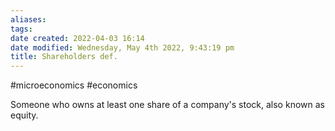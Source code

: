```yaml
---
aliases: 
tags: 
date created: 2022-04-03 16:14
date modified: Wednesday, May 4th 2022, 9:43:19 pm
title: Shareholders def.
---
```


#microeconomics #economics

Someone who owns at least one share of a company's stock, also known as equity.
